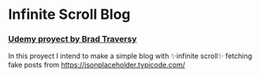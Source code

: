 # Infinite Scroll Blog
### [Udemy proyect by Brad Traversy](https://github.com/bradtraversy/vanillawebprojects/tree/master/infinite_scroll_blog)


In this proyect I intend to make a simple blog with ✨infinite scroll✨ fetching fake posts from   https://jsonplaceholder.typicode.com/